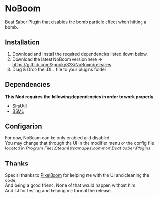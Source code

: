 # NoBoom
Beat Saber Plugin that disables the bomb particle effect when hitting a bomb.

## Installation

1. Download and Install the required dependencies listed down below.
2. Download the latest NoBoom version here -> https://github.com/Spooky323/NoBoom/releases
3. Drag & Drop the .DLL file to your plugins folder

## Dependencies
**This Mod requires the following dependencies in order to work properly** <br />
- [SiraUtil](https://github.com/Auros/SiraUtil)
- [BSML](https://github.com/monkeymanboy/BeatSaberMarkupLanguage)

## Configarion

For now, NoBoom can be only enabled and disabled. <br />
You may change that through the UI in the modifier menu or the config file
located in *Program Files\Steam\steamapps\common\Beat Saber\Plugins*

## Thanks

Special thanks to [PixelBoom](https://github.com/rithik-b) for helping me with the UI and cleaning the code,<br />
And being a good friend. None of that would happen without him.<br />
And TJ for testing and helping me format the release.
